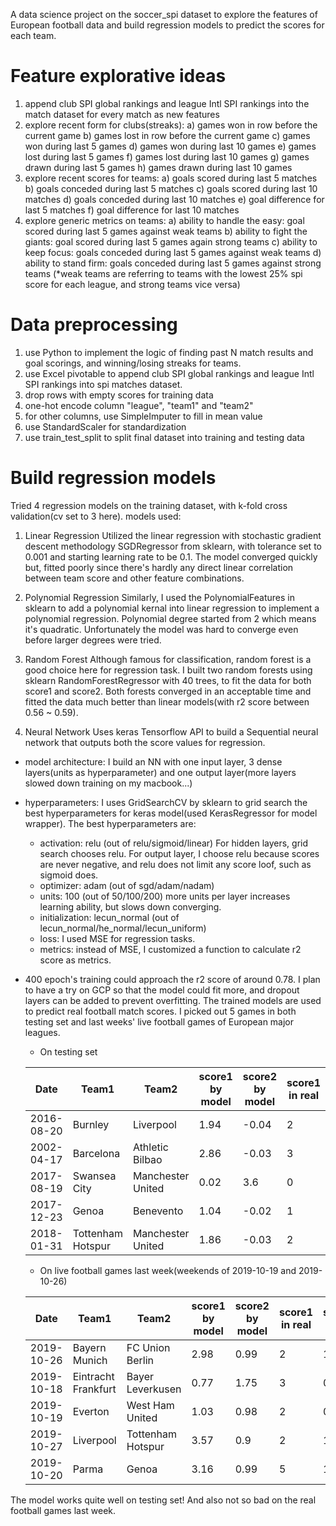 A data science project on the soccer_spi dataset to explore the features of European football data and build regression models to predict the scores for each team.

# Feature explorative ideas
1. append club SPI global rankings and league Intl SPI rankings into the match dataset for every match as new features
2. explore recent form for clubs(streaks):
        a) games won in row before the current game
        b) games lost in row before the current game
        c) games won during last 5 games
        d) games won during last 10 games
        e) games lost during last 5 games
        f) games lost during last 10 games
        g) games drawn during last 5 games
        h) games drawn during last 10 games
3. explore recent scores for teams:
        a) goals scored during last 5 matches
        b) goals conceded during last 5 matches
        c) goals scored during last 10 matches
        d) goals conceded during last 10 matches
        e) goal difference for last 5 matches
        f) goal difference for last 10 matches
4. explore generic metrics on teams:
        a) ability to handle the easy: goal scored during last 5 games against weak teams
        b) ability to fight the giants: goal scored during last 5 games again strong teams
        c) ability to keep focus: goals conceded during last 5 games against weak teams
        d) ability to stand firm: goals conceded during last 5 games against strong teams
(*weak teams are referring to teams with the lowest 25% spi score for each league, and strong teams vice versa)


# Data preprocessing
1. use Python to implement the logic of finding past N match results and goal scorings, and winning/losing streaks for teams.
2. use Excel pivotable to append club SPI global rankings and league Intl SPI rankings into spi matches dataset.
3. drop rows with empty scores for training data
4. one-hot encode column "league", "team1" and "team2"
5. for other columns, use SimpleImputer to fill in mean value
6. use StandardScaler for standardization
7. use train_test_split to split final dataset into training and testing data

# Build regression models
Tried 4 regression models on the training dataset, with k-fold cross validation(cv set to 3 here).
models used:

1. Linear Regression
Utilized the linear regression with stochastic gradient descent methodology SGDRegressor from sklearn, with tolerance set to 0.001 and starting learning rate to be 0.1.
The model converged quickly but, fitted poorly since there's hardly any direct linear correlation between team score and other feature combinations.

2. Polynomial Regression
Similarly, I used the PolynomialFeatures in sklearn to add a polynomial kernal into linear regression to implement a polynomial regression. Polynomial degree started from 2 which means it's quadratic.
Unfortunately the model was hard to converge even before larger degrees were tried.

3. Random Forest
Although famous for classification, random forest is a good choice here for regression task. I built two random forests using sklearn RandomForestRegressor with 40 trees, to fit the data for both score1 and score2.
Both forests converged in an acceptable time and fitted the data much better than linear models(with r2 score between 0.56 ~ 0.59).

4. Neural Network
Uses keras Tensorflow API to build a Sequential neural network that outputs both the score values for regression.
- model architecture: I build an NN with one input layer, 3 dense layers(units as hyperparameter) and one output layer(more layers slowed down training on my macbook...)
- hyperparameters: I uses GridSearchCV by sklearn to grid search the best hyperparameters for keras model(used KerasRegressor for model wrapper). The best hyperparameters are:
	* activation: relu (out of relu/sigmoid/linear)
	For hidden layers, grid search chooses relu. For output layer, I choose relu because scores are never negative, and relu does not limit any score loof, such as sigmoid does.
	* optimizer: adam (out of sgd/adam/nadam)
	* units: 100 (out of 50/100/200)
	more units per layer increases learning ability, but slows down converging.
	* initialization: lecun_normal (out of lecun_normal/he_normal/lecun_uniform)
	* loss: I used MSE for regression tasks.
	* metrics: instead of MSE, I customized a function to calculate r2 score as metrics.
	
- 400 epoch's training could approach the r2 score of around 0.78. I plan to have a try on GCP so that the model could fit more, and dropout layers can be added to prevent overfitting.
The trained models are used to predict real football match scores. I picked out 5 games in both testing set and last weeks' live football games of European major leagues.
	* On testing set
	
	| Date | Team1 | Team2 | score1 by model | score2 by model | score1 in real | score2 in real |
	| --- | --- | --- | --- | --- | --- | --- |
	| 2016-08-20 | Burnley | Liverpool | 1.94 | -0.04 | 2 | 0 |
	| 2002-04-17 | Barcelona | Athletic Bilbao | 2.86 | -0.03 | 3 | 0 |
	| 2017-08-19 | Swansea City | Manchester United | 0.02 | 3.6 | 0 | 4 |
	| 2017-12-23 | Genoa | Benevento | 1.04 | -0.02 | 1 | 0s |
	| 2018-01-31 | Tottenham Hotspur | Manchester United | 1.86 | -0.03 | 2 | 0 |
	
	* On live football games last week(weekends of 2019-10-19 and 2019-10-26)
	
	| Date | Team1 | Team2 | score1 by model | score2 by model | score1 in real | score2 in real |
	| --- | --- | --- | --- | --- | --- | --- |
	| 2019-10-26 | Bayern Munich | FC Union Berlin | 2.98 | 0.99 | 2 | 1 |
	| 2019-10-18 | Eintracht Frankfurt | Bayer Leverkusen | 0.77 | 1.75 | 3 | 0 |
	| 2019-10-19 | Everton | West Ham United | 1.03 | 0.98 | 2 | 0 |
	| 2019-10-27 | Liverpool | Tottenham Hotspur | 3.57 | 0.9 | 2 | 1 |
	| 2019-10-20 | Parma | Genoa | 3.16 | 0.99 | 5 | 1 |
	
The model works quite well on testing set! And also not so bad on the real football games last week.
